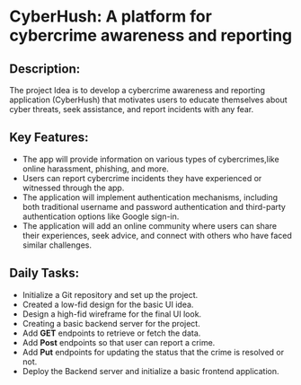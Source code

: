 # CyberHush: A platform for cybercrime awareness and reporting

## Description:

The project Idea is to develop a cybercrime awareness and reporting application (CyberHush) that motivates users to educate themselves about cyber threats, seek assistance, and report incidents with any fear. 

## Key Features:

* The app will provide information on various types of cybercrimes,like  online harassment, phishing,  and more. 
* Users can report cybercrime incidents they have experienced or witnessed through the app.
* The application will implement authentication mechanisms, including both traditional username and password authentication and third-party authentication options like Google sign-in. 
* The application will add an online community where users can share their experiences, seek advice, and connect with others who have faced similar challenges.

## Daily Tasks:

* Initialize a Git repository and set up the project. 
* Created a low-fid design for the basic UI idea.
* Design a high-fid wireframe for the final UI look.
* Creating a basic backend server for the project.
* Add **GET** endpoints to retrieve or fetch the data.
* Add **Post** endpoints so that user can report a crime.
* Add **Put** endpoints for updating the status that the crime is resolved or not.
* Deploy the Backend server and initialize a basic frontend application.